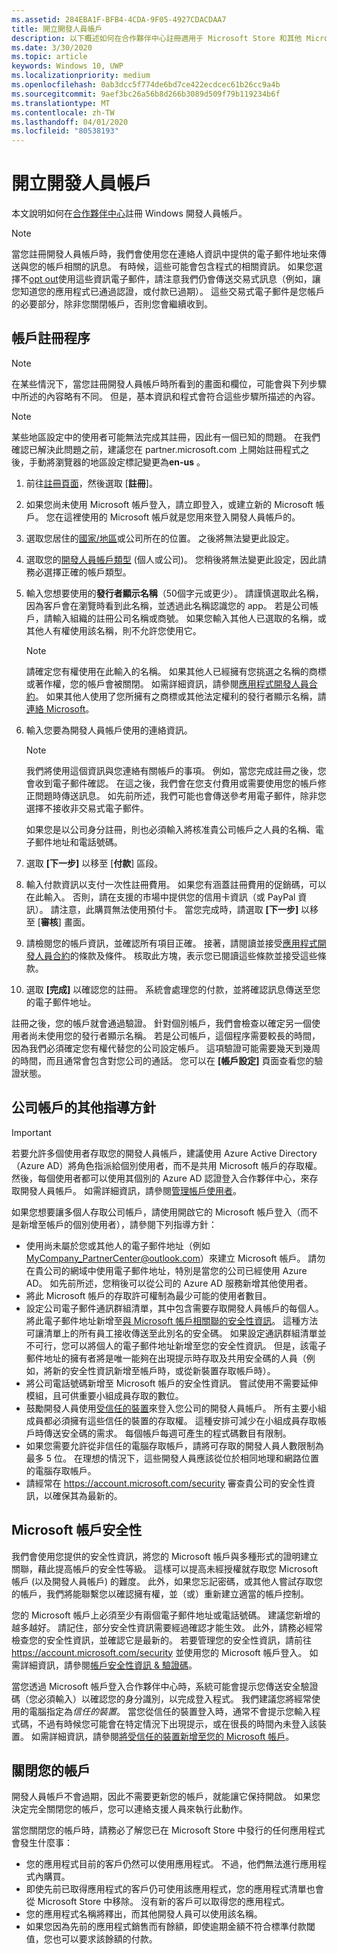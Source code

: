 ```yaml
---
ms.assetid: 284EBA1F-BFB4-4CDA-9F05-4927CDACDAA7
title: 開立開發人員帳戶
description: 以下概述如何在合作夥伴中心註冊適用于 Microsoft Store 和其他 Microsoft 程式的 Windows 開發人員帳戶。
ms.date: 3/30/2020
ms.topic: article
keywords: Windows 10, UWP
ms.localizationpriority: medium
ms.openlocfilehash: 0ab3dcc5f774de6bd7ce422ecdcec61b26cc9a4b
ms.sourcegitcommit: 9aef3bc26a56b8d266b3089d509f79b119234b6f
ms.translationtype: MT
ms.contentlocale: zh-TW
ms.lasthandoff: 04/01/2020
ms.locfileid: "80538193"
---
```

# <a name="opening-a-developer-account"></a>開立開發人員帳戶

本文說明如何在[合作夥伴中心](https://partner.microsoft.com/dashboard)註冊 Windows 開發人員帳戶。

> [!NOTE]
> 當您註冊開發人員帳戶時，我們會使用您在連絡人資訊中提供的電子郵件地址來傳送與您的帳戶相關的訊息。 有時候，這些可能會包含程式的相關資訊。 如果您選擇不[opt out](https://account.microsoft.com/account/Account?ru=https%3A%2F%2Faccount.microsoft.com%2Fprofile%2Fcontact-info&destrt=profile-landing)使用這些資訊電子郵件，請注意我們仍會傳送交易式訊息（例如，讓您知道您的應用程式已通過認證，或付款已過期）。 這些交易式電子郵件是您帳戶的必要部分，除非您關閉帳戶，否則您會繼續收到。

## <a name="the-account-signup-process"></a>帳戶註冊程序

> [!NOTE]
> 在某些情況下，當您註冊開發人員帳戶時所看到的畫面和欄位，可能會與下列步驟中所述的內容略有不同。 但是，基本資訊和程式會符合這些步驟所描述的內容。

> [!NOTE]
> 某些地區設定中的使用者可能無法完成其註冊，因此有一個已知的問題。 在我們確認已解決此問題之前，建議您在 partner.microsoft.com 上開始註冊程式之後，手動將瀏覽器的地區設定標記變更為**en-us** 。

1.  前往[註冊頁面](https://developer.microsoft.com/store/register)，然後選取 [**註冊**]。
2.  如果您尚未使用 Microsoft 帳戶登入，請立即登入，或建立新的 Microsoft 帳戶。 您在這裡使用的 Microsoft 帳戶就是您用來登入開發人員帳戶的。
3.  選取您居住的[國家/地區](account-types-locations-and-fees.md#developer-account-and-app-submission-markets)或公司所在的位置。 之後將無法變更此設定。
4.  選取您的[開發人員帳戶類型](account-types-locations-and-fees.md) (個人或公司)。 您稍後將無法變更此設定，因此請務必選擇正確的帳戶類型。
5.  輸入您想要使用的**發行者顯示名稱**（50個字元或更少）。 請謹慎選取此名稱，因為客戶會在瀏覽時看到此名稱，並透過此名稱認識您的 app。 若是公司帳戶，請輸入組織的註冊公司名稱或商號。 如果您輸入其他人已選取的名稱，或其他人有權使用該名稱，則不允許您使用它。

    > [!NOTE]
    > 請確定您有權使用在此輸入的名稱。 如果其他人已經擁有您挑選之名稱的商標或著作權，您的帳戶會被關閉。 如需詳細資訊，請參閱[應用程式開發人員合約](https://docs.microsoft.com/legal/windows/agreements/app-developer-agreement)。 如果其他人使用了您所擁有之商標或其他法定權利的發行者顯示名稱，請[連絡 Microsoft](https://www.microsoft.com/info/cpyrtInfrg.html)。    

6.  輸入您要為開發人員帳戶使用的連絡資訊。

    > [!NOTE]
    > 我們將使用這個資訊與您連絡有關帳戶的事項。 例如，當您完成註冊之後，您會收到電子郵件確認。 在這之後，我們會在您支付費用或需要使用您的帳戶修正問題時傳送訊息。 如先前所述，我們可能也會傳送參考用電子郵件，除非您選擇不接收非交易式電子郵件。

    如果您是以公司身分註冊，則也必須輸入將核准貴公司帳戶之人員的名稱、電子郵件地址和電話號碼。

7.  選取 **[下一步]** 以移至 [**付款**] 區段。

8.  輸入付款資訊以支付一次性註冊費用。 如果您有涵蓋註冊費用的促銷碼，可以在此輸入。 否則，請在支援的市場中提供您的信用卡資訊（或 PayPal 資訊）。 請注意，此購買無法使用預付卡。 當您完成時，請選取 **[下一步]** 以移至 [**審核**] 畫面。

9.  請檢閱您的帳戶資訊，並確認所有項目正確。 接著，請閱讀並接受[應用程式開發人員合約](https://docs.microsoft.com/legal/windows/agreements/app-developer-agreement)的條款及條件。 核取此方塊，表示您已閱讀這些條款並接受這些條款。

10.  選取 **[完成]** 以確認您的註冊。 系統會處理您的付款，並將確認訊息傳送至您的電子郵件地址。

註冊之後，您的帳戶就會通過驗證。 針對個別帳戶，我們會檢查以確定另一個使用者尚未使用您的發行者顯示名稱。 若是公司帳戶，這個程序需要較長的時間，因為我們必須確定您有權代替您的公司設定帳戶。 這項驗證可能需要幾天到幾周的時間，而且通常會包含對您公司的通話。 您可以在 **\[帳戶設定\]** 頁面查看您的驗證狀態。


## <a name="additional-guidelines-for-company-accounts"></a>公司帳戶的其他指導方針

> [!IMPORTANT]
> 若要允許多個使用者存取您的開發人員帳戶，建議使用 Azure Active Directory （Azure AD）將角色指派給個別使用者，而不是共用 Microsoft 帳戶的存取權。 然後，每個使用者都可以使用其個別的 Azure AD 認證登入合作夥伴中心，來存取開發人員帳戶。 如需詳細資訊，請參閱[管理帳戶使用者](manage-account-users.md)。

如果您想要讓多個人存取公司帳戶，請使用開啟它的 Microsoft 帳戶登入（而不是新增至帳戶的個別使用者），請參閱下列指導方針：

-   使用尚未屬於您或其他人的電子郵件地址（例如 MyCompany_PartnerCenter@outlook.com）來建立 Microsoft 帳戶。 請勿在貴公司的網域中使用電子郵件地址，特別是當您的公司已經使用 Azure AD。 如先前所述，您稍後可以從公司的 Azure AD 服務新增其他使用者。
-   將此 Microsoft 帳戶的存取許可權制為最少可能的使用者數目。
-   設定公司電子郵件通訊群組清單，其中包含需要存取開發人員帳戶的每個人。 將此電子郵件地址新增至[與 Microsoft 帳戶相關聯的安全性資訊](https://account.microsoft.com/security)。 這種方法可讓清單上的所有員工接收傳送至此別名的安全碼。 如果設定通訊群組清單並不可行，您可以將個人的電子郵件地址新增至您的安全性資訊。 但是，該電子郵件地址的擁有者將是唯一能夠在出現提示時存取及共用安全碼的人員（例如，將新的安全性資訊新增至帳戶時，或從新裝置存取帳戶時）。
-   將公司電話號碼新增至 Microsoft 帳戶的安全性資訊。 嘗試使用不需要延伸模組，且可供重要小組成員存取的數位。
-   鼓勵開發人員使用[受信任的裝置](https://support.microsoft.com/help/12369/microsoft-account-add-a-trusted-device)來登入您公司的開發人員帳戶。 所有主要小組成員都必須擁有這些信任的裝置的存取權。 這種安排可減少在小組成員存取帳戶時傳送安全碼的需求。 每個帳戶每週可產生的程式碼數目有限制。
-   如果您需要允許從非信任的電腦存取帳戶，請將可存取的開發人員人數限制為最多 5 位。 在理想的情況下，這些開發人員應該從位於相同地理和網路位置的電腦存取帳戶。
-   請經常在 https://account.microsoft.com/security 審查貴公司的安全性資訊，以確保其為最新的。


## <a name="microsoft-account-security"></a>Microsoft 帳戶安全性

我們會使用您提供的安全性資訊，將您的 Microsoft 帳戶與多種形式的證明建立關聯，藉此提高帳戶的安全性等級。 這樣可以提高未經授權就存取您 Microsoft 帳戶 (以及開發人員帳戶) 的難度。 此外，如果您忘記密碼，或其他人嘗試存取您的帳戶，我們將能聯繫您以確認擁有權，並（或）重新建立適當的帳戶控制。

您的 Microsoft 帳戶上必須至少有兩個電子郵件地址或電話號碼。 建議您新增的越多越好。 請記住，部分安全性資訊需要經過確認才能生效。 此外，請務必經常檢查您的安全性資訊，並確認它是最新的。 若要管理您的安全性資訊，請前往 https://account.microsoft.com/security 並使用您的 Microsoft 帳戶登入。 如需詳細資訊，請參閱[帳戶安全性資訊 & 驗證碼](https://support.microsoft.com/help/12428/microsoft-account-security-info-verification-codes)。

當您透過 Microsoft 帳戶登入合作夥伴中心時，系統可能會提示您傳送安全驗證碼（您必須輸入）以確認您的身分識別，以完成登入程式。 我們建議您將經常使用的電腦指定為*信任的裝置*。 當您從信任的裝置登入時，通常不會提示您輸入程式碼，不過有時候您可能會在特定情況下出現提示，或在很長的時間內未登入該裝置。 如需詳細資訊，請參閱[將受信任的裝置新增至您的 Microsoft 帳戶](https://support.microsoft.com/help/12369/microsoft-account-add-a-trusted-device)。


## <a name="closing-your-account"></a>關閉您的帳戶

開發人員帳戶不會過期，因此不需要更新您的帳戶，就能讓它保持開啟。 如果您決定完全關閉您的帳戶，您可以連絡支援人員來執行此動作。

當您關閉您的帳戶時，請務必了解您已在 Microsoft Store 中發行的任何應用程式會發生什麼事：

-   您的應用程式目前的客戶仍然可以使用應用程式。 不過，他們無法進行應用程式內購買。
-   即使先前已取得應用程式的客戶仍可使用該應用程式，您的應用程式清單也會從 Microsoft Store 中移除。 沒有新的客戶可以取得您的應用程式。
-   您的應用程式名稱將釋出，而其他開發人員可以使用該名稱。
-   如果您因為先前的應用程式銷售而有餘額，即使逾期金額不符合標準付款閾值，您也可以要求該餘額的付款。

